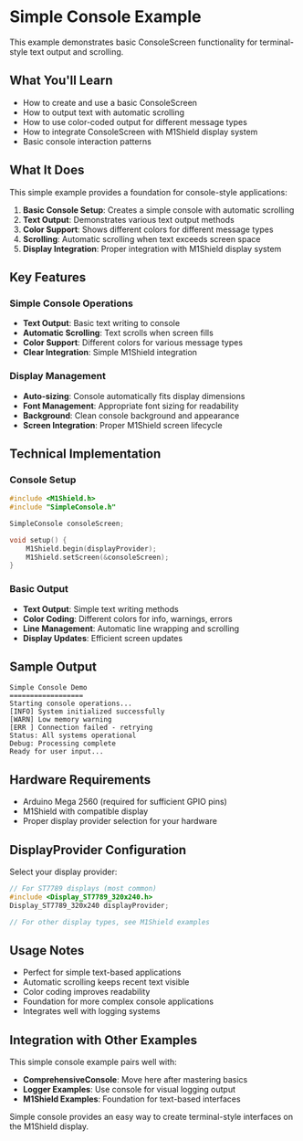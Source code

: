# Simple Console Example

This example demonstrates basic ConsoleScreen functionality for terminal-style text output and scrolling.

## What You'll Learn

- How to create and use a basic ConsoleScreen
- How to output text with automatic scrolling
- How to use color-coded output for different message types
- How to integrate ConsoleScreen with M1Shield display system
- Basic console interaction patterns

## What It Does

This simple example provides a foundation for console-style applications:

1. **Basic Console Setup**: Creates a simple console with automatic scrolling
2. **Text Output**: Demonstrates various text output methods
3. **Color Support**: Shows different colors for different message types
4. **Scrolling**: Automatic scrolling when text exceeds screen space
5. **Display Integration**: Proper integration with M1Shield display system

## Key Features

### Simple Console Operations

- **Text Output**: Basic text writing to console
- **Automatic Scrolling**: Text scrolls when screen fills
- **Color Support**: Different colors for various message types
- **Clear Integration**: Simple M1Shield integration

### Display Management

- **Auto-sizing**: Console automatically fits display dimensions
- **Font Management**: Appropriate font sizing for readability
- **Background**: Clean console background and appearance
- **Screen Integration**: Proper M1Shield screen lifecycle

## Technical Implementation

### Console Setup

```cpp
#include <M1Shield.h>
#include "SimpleConsole.h"

SimpleConsole consoleScreen;

void setup() {
    M1Shield.begin(displayProvider);
    M1Shield.setScreen(&consoleScreen);
}
```

### Basic Output

- **Text Output**: Simple text writing methods
- **Color Coding**: Different colors for info, warnings, errors
- **Line Management**: Automatic line wrapping and scrolling
- **Display Updates**: Efficient screen updates

## Sample Output

```
Simple Console Demo
==================
Starting console operations...
[INFO] System initialized successfully
[WARN] Low memory warning
[ERR ] Connection failed - retrying
Status: All systems operational
Debug: Processing complete
Ready for user input...
```

## Hardware Requirements

- Arduino Mega 2560 (required for sufficient GPIO pins)
- M1Shield with compatible display
- Proper display provider selection for your hardware

## DisplayProvider Configuration

Select your display provider:

```cpp
// For ST7789 displays (most common)
#include <Display_ST7789_320x240.h>
Display_ST7789_320x240 displayProvider;

// For other display types, see M1Shield examples
```

## Usage Notes

- Perfect for simple text-based applications
- Automatic scrolling keeps recent text visible
- Color coding improves readability
- Foundation for more complex console applications
- Integrates well with logging systems

## Integration with Other Examples

This simple console example pairs well with:

- **ComprehensiveConsole**: Move here after mastering basics
- **Logger Examples**: Use console for visual logging output
- **M1Shield Examples**: Foundation for text-based interfaces

Simple console provides an easy way to create terminal-style interfaces on the M1Shield display.
